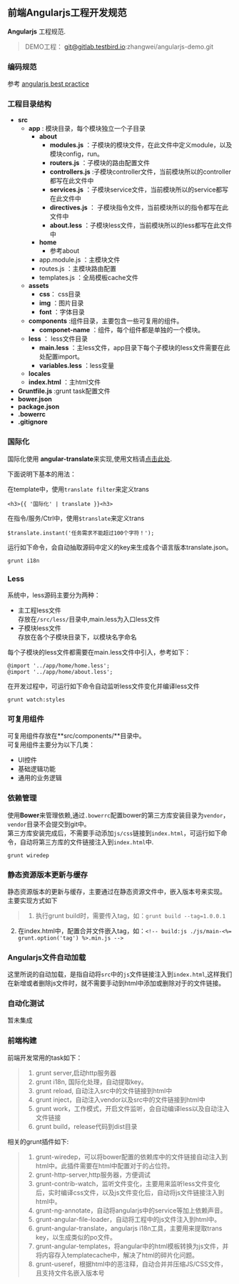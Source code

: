 ## 前端Angularjs工程开发规范 ##

**Angularjs** 工程规范.  


> DEMO工程：  git@gitlab.testbird.io:zhangwei/angularjs-demo.git
	

### 编码规范 ###
参考 [angularjs best practice](http://markdownpad.com)

### 工程目录结构 ###
- **src** 
	- **app** : 模块目录，每个模块独立一个子目录
		- **about**
			- **modules.js** ：子模块的模块文件，在此文件中定义module，以及模块config，run。
			- **routers.js** ：子模块的路由配置文件
			- **controllers.js** :子模块controller文件，当前模块所以的controller都写在此文件中
			- **services.js** ：子模块service文件，当前模块所以的service都写在此文件中
			- **directives.js** ： 子模块指令文件，当前模块所以的指令都写在此文件中
			- **about.less** ：子模块less文件，当前模块所以的less都写在此文件中
		- **home**
			- 参考about
		- app.module.js ：主模块文件
		- routes.js ：主模块路由配置
		- templates.js ：全局模板cache文件
	- **assets**
		- **css**： css目录
		- **img** ：图片目录
		- **font** ：字体目录
	- **components** :组件目录，主要包含一些可复用的组件。
		- **componet-name** ：组件，每个组件都是单独的一个模块。
	- **less** ： less文件目录
		- **main.less** ：主less文件，app目录下每个子模块的less文件需要在此处配置import。
		- **variables.less** ：less变量
	- **locales**
	- **index.html** ：主html文件
- **Gruntfile.js** :grunt task配置文件
- **bower.json** 
- **package.json** 
- **.bowerrc** 
- **.gitignore**

### 国际化 ###
国际化使用 **angular-translate**来实现,使用文档请[点击此处](http://angular-translate.github.io/).
  
下面说明下基本的用法：  

在template中，使用`translate filter`来定义trans

	<h3>{{ '国际化' | translate }}<h3>

在指令/服务/Ctrl中，使用`$translate`来定义trans

	$translate.instant('任务需求不能超过100个字符！');

运行如下命令，会自动抽取源码中定义的key来生成各个语言版本translate.json。

	grunt i18n

### Less ###
系统中，less源码主要分为两种：

- 主工程less文件  
	  存放在`/src/less/`目录中,main.less为入口less文件
- 子模块less文件  
	 存放在各个子模块目录下，以模块名字命名  

每个子模块的less文件都需要在main.less文件中引入，参考如下：  

	@import '../app/home/home.less';
	@import '../app/home/about.less';

在开发过程中，可运行如下命令自动监听less文件变化并编译less文件

	grunt watch:styles

### 可复用组件 ###
可复用组件存放在**src/components/**目录中。  
可复用组件主要分为以下几类：

- UI控件
- 基础逻辑功能
- 通用的业务逻辑

### 依赖管理 ###
使用**Bower**来管理依赖,通过`.bowerrc`配置bower的第三方库安装目录为`vendor`，`vendor`目录不会提交到git中。  
第三方库安装完成后，不需要手动添加`js/css`链接到`index.html`，可运行如下命令，自动将第三方库的文件链接注入到`index.html`中.  

	grunt wiredep

### 静态资源版本更新与缓存 ###
静态资源版本的更新与缓存，主要通过在静态资源文件中，嵌入版本号来实现。
主要实现方式如下  

> 1. 执行grunt build时，需要传入tag，如：`grunt build --tag=1.0.0.1`
2. 在index.html中，配置合并文件嵌入tag，如：`<!-- build:js ./js/main-<%= grunt.option('tag') %>.min.js --> `

### Angularjs文件自动加载 ###
这里所说的自动加载，是指自动将`src`中的`js`文件链接注入到`index.html`,这样我们在新增或者删除js文件时，就不需要手动到html中添加或删除对于的文件链接。
### 自动化测试 ###
暂未集成

### 前端构建 ###
前端开发常用的task如下：

> 1. grunt server,启动http服务器
> 2. grunt i18n, 国际化处理，自动提取key。
> 3. grunt reload, 自动注入src中的文件链接到html中
> 4. grunt inject，自动注入vendor以及src中的文件链接到html中
> 5. grunt work，工作模式，开启文件监听，会自动编译less以及自动注入文件链接
> 6. grunt build，release代码到dist目录

相关的grunt插件如下:
> 1. grunt-wiredep，可以将bower配置的依赖库中的文件链接自动注入到html中。此插件需要在html中配置对于的占位符。
> 2. grunt-http-server,http服务器，方便调试
> 3. grunt-contrib-watch，监听文件变化，主要用来监听less文件变化后，实时编译css文件，以及js文件变化后，自动将js文件链接注入到html中。
> 4. grunt-ng-annotate，自动将angularjs中的service等加上依赖声音。
> 5. grunt-angular-file-loader，自动将工程中的js文件注入到html中。
> 6. grunt-angular-translate，angularjs i18n工具，主要用来提取trans key，以生成类似的po文件。
> 7. grunt-angular-templates，将angular中的html模板转换为js文件，并将内容存入templatecache中，解决了html的碎片化问题。
> 8. grunt-useref，根据html中的恶注释，自动合并并压缩JS/CSS文件，且支持文件名嵌入版本号
